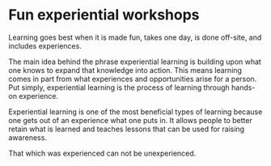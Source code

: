 # Fun experiential workshops

Learning goes best when it is made fun, takes one day, is done off-site, and includes experiences.

The main idea behind the phrase experiential learning is building upon what one knows to expand that knowledge into 
action. This means learning comes in part from what experiences and opportunities arise for a person. Put simply, 
experiential learning is the process of learning through hands-on experience. 

Experiential learning is one of the most beneficial types of learning because one gets out of an experience what one 
puts in. It allows people to better retain what is learned and teaches lessons that can be used for raising awareness.

That which was experienced can not be unexperienced.
